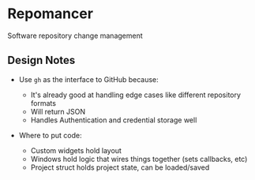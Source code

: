 # Repomancer
Software repository change management

## Design Notes

- Use `gh` as the interface to GitHub because:
  - It's already good at handling edge cases like different repository formats
  - Will return JSON
  - Handles Authentication and credential storage well

- Where to put code:
  - Custom widgets hold layout
  - Windows hold logic that wires things together (sets callbacks, etc)
  - Project struct holds project state, can be loaded/saved